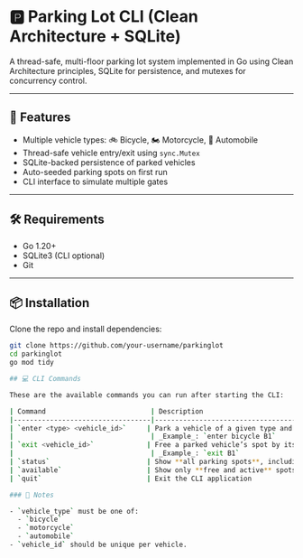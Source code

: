 # 🅿️ Parking Lot CLI (Clean Architecture + SQLite)

A thread-safe, multi-floor parking lot system implemented in Go using Clean Architecture principles, SQLite for persistence, and mutexes for concurrency control.

---

## 🚀 Features

- Multiple vehicle types: 🚲 Bicycle, 🏍️ Motorcycle, 🚗 Automobile
- Thread-safe vehicle entry/exit using `sync.Mutex`
- SQLite-backed persistence of parked vehicles
- Auto-seeded parking spots on first run
- CLI interface to simulate multiple gates

---

## 🛠 Requirements

- Go 1.20+
- SQLite3 (CLI optional)
- Git

---

## 📦 Installation

Clone the repo and install dependencies:

```bash
git clone https://github.com/your-username/parkinglot
cd parkinglot
go mod tidy

## 💻 CLI Commands

These are the available commands you can run after starting the CLI:

| Command                          | Description                                                  |
|----------------------------------|--------------------------------------------------------------|
| `enter <type> <vehicle_id>`     | Park a vehicle of a given type and ID                        |
|                                  | _Example_: `enter bicycle B1`                                |
| `exit <vehicle_id>`             | Free a parked vehicle’s spot by its vehicle ID               |
|                                  | _Example_: `exit B1`                                         |
| `status`                        | Show **all parking spots**, including occupied and inactive  |
| `available`                     | Show only **free and active** spots across all vehicle types |
| `quit`                          | Exit the CLI application                                     |

### 🧠 Notes

- `vehicle_type` must be one of:
  - `bicycle`
  - `motorcycle`
  - `automobile`
- `vehicle_id` should be unique per vehicle.